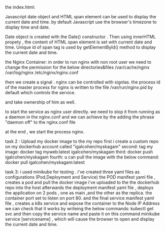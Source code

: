 

the index.html:

Javascript date object and HTML span element can be used to display the current date and time.
by default Javascript use the browser's timezone to display time and date.

Date object is created with the Date() constructor . Then using innerHTML propety , the content of HTML span element
is set with current date and time.
Unique id of span tag is used by getElementById() method to display the current date and time.

the Nginx Container:
in order to run nginx with non root user we need to change the permission for the below directories&files
/var/cache/nginx
/var/log/nginx
/etc/nginx/nginx.conf

then we create a signal .
nginx can be controlled with signlas.
the process id of the master process for nginx is written to the file /var/run/nginx.pid  by default 
which controls the service.

and take ownership of him as well.

to start the service as nginx user directly. we need to stop it from running as a daemon in the nginx.conf
and we can achieve by the adding the phrase "daemon off" to the nginx.conf file

at the end , we start the process nginx.


task 2 :
Upload my docker image to the my repo
first i create a custom repo on my dockerhub account called
"igalcohen/myskagam"
second:
tag my image:
docker tag myweb:latest igalcohen/myskagam
third:
docker push igalcohen/myskagam
fourth:
u can pull the image with the below command:
docker pull igalcohen/myskagam:latest

task 3:
i used minikube for testing .
i've created three yaml files as configurations (Pod,Deployment and Service)
the POD manifest yaml file , creates a pod and pull the docker image i've uploaded to the the dockerhub repo into the host
afterwards the deployment manifest yaml file , deploys the application on 2 pods , one as main ,and the other as the replica.
the container port set to listen on port 80.
and the final service manifest yaml file , creates a k8s service and expose the container to the Node IP Address
we can check that it works by writeing the below commands:
kubectl get svc
and then copy the service name and paste it on this command
minikube service [servicename] , which will cause the browser to open and display the current date and time.










